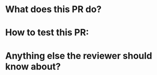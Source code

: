 # What does this PR do? 


# How to test this PR:


# Anything else the reviewer should know about?


